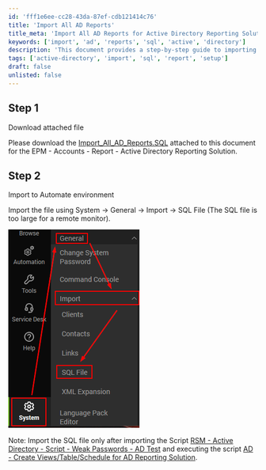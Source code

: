 ```yaml
---
id: 'fff1e6ee-cc28-43da-87ef-cdb121414c76'
title: 'Import All AD Reports'
title_meta: 'Import All AD Reports for Active Directory Reporting Solution'
keywords: ['import', 'ad', 'reports', 'sql', 'active', 'directory']
description: 'This document provides a step-by-step guide to importing the All AD Reports SQL file into your Automate environment for enhanced Active Directory reporting. Follow the instructions carefully to ensure a successful import.'
tags: ['active-directory', 'import', 'sql', 'report', 'setup']
draft: false
unlisted: false
---
```

## Step 1
Download attached file

Please download the [Import_All_AD_Reports.SQL](https://proval.itglue.com/DOC-5078775-9331097) attached to this document for the EPM - Accounts - Report - Active Directory Reporting Solution.

## Step 2
Import to Automate environment

Import the file using System → General → Import → SQL File (The SQL file is too large for a remote monitor).

![Image](../../static/img/Active-Directory-Reporting-SQL-Import-Attachment/image_1.png)

Note: Import the SQL file only after importing the Script [RSM - Active Directory - Script - Weak Passwords - AD Test](https://proval.itglue.com/DOC-5078775-9590761) and executing the script [AD - Create Views/Table/Schedule for AD Reporting Solution](https://proval.itglue.com/DOC-5078775-9492882).







